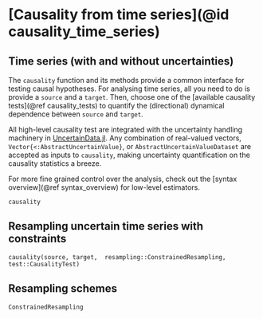 
# [Causality from time series](@id causality_time_series)

## Time series (with and without uncertainties)

The `causality` function and its methods provide a common interface for testing causal hypotheses.
For analysing time series, all you need to do is provide a `source` and a `target`. Then, choose 
one of the [available causality tests](@ref causality_tests) to quantify the (directional)
dynamical dependence between `source` and `target`.

All high-level causality test are integrated with the uncertainty handling machinery in 
[UncertainData.jl](https://github.com/kahaaga/UncertainData.jl). Any combination of real-valued vectors, `Vector{<:AbstractUncertainValue}`,
or `AbstractUncertainValueDataset` are accepted as inputs to `causality`, making uncertainty
quantification on the causality statistics a breeze.

For more fine grained control over the analysis, check out the [syntax overview](@ref syntax_overview) for low-level estimators.

```@docs
causality
```

## Resampling uncertain time series with constraints

```@docs
causality(source, target,  resampling::ConstrainedResampling, test::CausalityTest)
```

## Resampling schemes

```@docs
ConstrainedResampling
```

